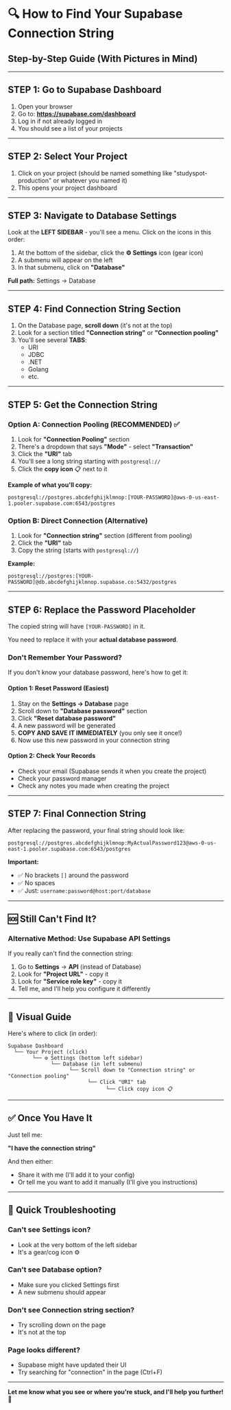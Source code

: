 # 🔍 How to Find Your Supabase Connection String

## Step-by-Step Guide (With Pictures in Mind)

---

## **STEP 1: Go to Supabase Dashboard**

1. Open your browser
2. Go to: **https://supabase.com/dashboard**
3. Log in if not already logged in
4. You should see a list of your projects

---

## **STEP 2: Select Your Project**

1. Click on your project (should be named something like "studyspot-production" or whatever you named it)
2. This opens your project dashboard

---

## **STEP 3: Navigate to Database Settings**

Look at the **LEFT SIDEBAR** - you'll see a menu. Click on the icons in this order:

1. At the bottom of the sidebar, click the **⚙️ Settings** icon (gear icon)
2. A submenu will appear on the left
3. In that submenu, click on **"Database"**

**Full path:** Settings → Database

---

## **STEP 4: Find Connection String Section**

1. On the Database page, **scroll down** (it's not at the top)
2. Look for a section titled **"Connection string"** or **"Connection pooling"**
3. You'll see several **TABS**:
   - URI
   - JDBC
   - .NET
   - Golang
   - etc.

---

## **STEP 5: Get the Connection String**

### **Option A: Connection Pooling (RECOMMENDED)** ✅

1. Look for **"Connection Pooling"** section
2. There's a dropdown that says **"Mode"** - select **"Transaction"**
3. Click the **"URI"** tab
4. You'll see a long string starting with `postgresql://`
5. Click the **copy icon** 📋 next to it

**Example of what you'll copy:**
```
postgresql://postgres.abcdefghijklmnop:[YOUR-PASSWORD]@aws-0-us-east-1.pooler.supabase.com:6543/postgres
```

### **Option B: Direct Connection** (Alternative)

1. Look for **"Connection string"** section (different from pooling)
2. Click the **"URI"** tab
3. Copy the string (starts with `postgresql://`)

**Example:**
```
postgresql://postgres:[YOUR-PASSWORD]@db.abcdefghijklmnop.supabase.co:5432/postgres
```

---

## **STEP 6: Replace the Password Placeholder**

The copied string will have `[YOUR-PASSWORD]` in it.

You need to replace it with your **actual database password**.

### **Don't Remember Your Password?**

If you don't know your database password, here's how to get it:

#### **Option 1: Reset Password** (Easiest)

1. Stay on the **Settings → Database** page
2. Scroll down to **"Database password"** section
3. Click **"Reset database password"**
4. A new password will be generated
5. **COPY AND SAVE IT IMMEDIATELY** (you only see it once!)
6. Now use this new password in your connection string

#### **Option 2: Check Your Records**

- Check your email (Supabase sends it when you create the project)
- Check your password manager
- Check any notes you made when creating the project

---

## **STEP 7: Final Connection String**

After replacing the password, your final string should look like:

```
postgresql://postgres.abcdefghijklmnop:MyActualPassword123@aws-0-us-east-1.pooler.supabase.com:6543/postgres
```

**Important:**
- ✅ No brackets `[]` around the password
- ✅ No spaces
- ✅ Just: `username:password@host:port/database`

---

## 🆘 Still Can't Find It?

### **Alternative Method: Use Supabase API Settings**

If you really can't find the connection string:

1. Go to **Settings** → **API** (instead of Database)
2. Look for **"Project URL"** - copy it
3. Look for **"Service role key"** - copy it
4. Tell me, and I'll help you configure it differently

---

## 📸 Visual Guide

Here's where to click (in order):

```
Supabase Dashboard
  └── Your Project (click)
        └── ⚙️ Settings (bottom left sidebar)
              └── Database (in left submenu)
                    └── Scroll down to "Connection string" or "Connection pooling"
                          └── Click "URI" tab
                                └── Click copy icon 📋
```

---

## ✅ Once You Have It

Just tell me:

**"I have the connection string"**

And then either:
- Share it with me (I'll add it to your config)
- Or tell me you want to add it manually (I'll give you instructions)

---

## 🎯 Quick Troubleshooting

### Can't see Settings icon?
- Look at the very bottom of the left sidebar
- It's a gear/cog icon ⚙️

### Can't see Database option?
- Make sure you clicked Settings first
- A new submenu should appear

### Don't see Connection string section?
- Try scrolling down on the page
- It's not at the top

### Page looks different?
- Supabase might have updated their UI
- Try searching for "connection" in the page (Ctrl+F)

---

**Let me know what you see or where you're stuck, and I'll help you further!** 🚀

